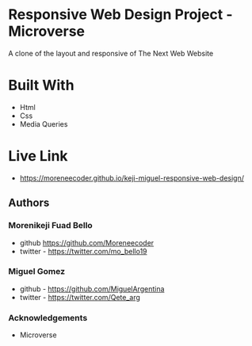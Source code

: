 # Responsive Web Design Project - Microverse

A clone of the layout and responsive of The Next Web Website

# Built With

* Html
* Css
* Media Queries

# Live Link

* https://moreneecoder.github.io/keji-miguel-responsive-web-design/

## Authors

### Morenikeji Fuad Bello
* github https://github.com/Moreneecoder
* twitter - https://twitter.com/mo_bello19

### Miguel Gomez
* github - https://github.com/MiguelArgentina
* twitter - https://twitter.com/Qete_arg

### Acknowledgements
* Microverse

